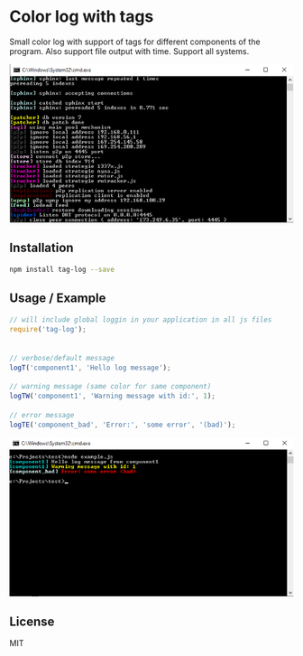 # Color log with tags

Small color log with support of tags for different components of the program. Also support file output with time. Support all systems.

<p align="center"><a href="https://github.com/DEgiTx/tag-log"><img src="https://raw.githubusercontent.com/DEgITx/docs/master/tag-log/tag.png"></a></p>

## Installation

```bash
npm install tag-log --save
```

## Usage / Example

```javascript
// will include global loggin in your application in all js files
require('tag-log');


// verbose/default message
logT('component1', 'Hello log message');

// warning message (same color for same component)
logTW('component1', 'Warning message with id:', 1);

// error message
logTE('component_bad', 'Error:', 'some error', '(bad)');

```

<a href="https://github.com/DEgiTx/tag-log"><img src="https://raw.githubusercontent.com/DEgITx/docs/master/tag-log/tag2.png"></a>

## License
MIT